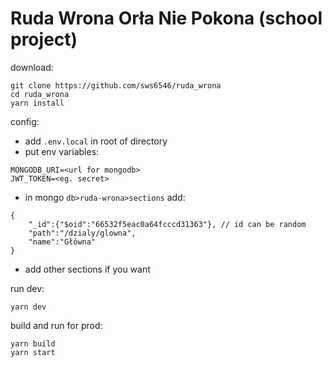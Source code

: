 # Ruda Wrona Orła Nie Pokona (school project)

download:
```
git clone https://github.com/sws6546/ruda_wrona
cd ruda_wrona
yarn install
```

config:
* add `.env.local` in root of directory
* put env variables:
```
MONGODB_URI=<url for mongodb>
JWT_TOKEN=<eg. secret>
```
* in mongo `db>ruda-wrona>sections` add:
```
{
    "_id":{"$oid":"66532f5eac0a64fcccd31363"}, // id can be random
    "path":"/dzialy/glowna",
    "name":"Główna"
}
```
* add other sections if you want

run dev:
```
yarn dev
```

build and run for prod:
```
yarn build
yarn start
```